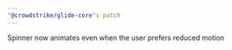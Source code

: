 ```yaml
---
'@crowdstrike/glide-core': patch
---
```


Spinner now animates even when the user prefers reduced motion

